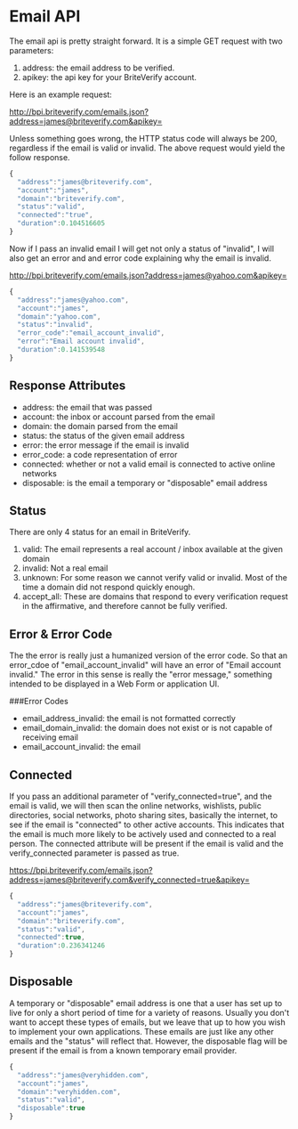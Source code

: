 Email API
=========

The email api is pretty straight forward. It is a simple GET request with two parameters:

1. address: the email address to be verified.
2. apikey: the api key for your BriteVerify account.

Here is an example request:

http://bpi.briteverify.com/emails.json?address=james@briteverify.com&apikey=<your-api-key>

Unless something goes wrong, the HTTP status code will always be 200, regardless if the email is valid or invalid. The above request would yield the follow response.
```JavaScript
{
  "address":"james@briteverify.com",
  "account":"james",
  "domain":"briteverify.com",
  "status":"valid",
  "connected":"true",
  "duration":0.104516605
}
```

Now if I pass an invalid email I will get not only a status of "invalid", I will also get an error and and error code explaining why the email is invalid. 

http://bpi.briteverify.com/emails.json?address=james@yahoo.com&apikey=<your-api-key>

```Javascript
{
  "address":"james@yahoo.com",
  "account":"james",
  "domain":"yahoo.com",
  "status":"invalid",
  "error_code":"email_account_invalid",
  "error":"Email account invalid",
  "duration":0.141539548
}
```

Response Attributes
-------------------

* address: the email that was passed
* account: the inbox or account parsed from the email
* domain: the domain parsed from the email
* status: the status of the given email address
* error: the error message if the email is invalid
* error_code: a code representation of error
* connected: whether or not a valid email is connected to active online networks
* disposable: is the email a temporary or "disposable" email address

Status
-----

There are only 4 status for an email in BriteVerify.

1. valid: The email represents a real account / inbox available at the given domain
2. invalid: Not a real email 
3. unknown: For some reason we cannot verify valid or invalid. Most of the time a domain did not respond quickly enough.
4. accept_all: These are domains that respond to every verification request in the affirmative, and therefore cannot be fully verified.

Error & Error Code
------------------

The the error is really just a humanized version of the error code. So that an error_cdoe of "email_account_invalid" will have an error of "Email account invalid." The error in this sense is really the "error message," something intended to be displayed in a Web Form or application UI.

###Error Codes

* email_address_invalid: the email is not formatted correctly
* email_domain_invalid: the domain does not exist or is not capable of receiving email
* email_account_invalid: the email 

Connected
---------

If you pass an additional parameter of "verify_connected=true", and the email is valid, we will then scan the online networks, wishlists, public directories, social networks, photo sharing sites, basically the internet, to see if the email is "connected" to other active accounts. This indicates that the email is much more likely to be actively used and connected to a real person. The connected attribute will be present if the email is valid and the verify_connected parameter is passed as true. 

https://bpi.briteverify.com/emails.json?address=james@briteverify.com&verify_connected=true&apikey=<your-api-key>

```JavaScript
{
  "address":"james@briteverify.com",
  "account":"james",
  "domain":"briteverify.com",
  "status":"valid",
  "connected":true,
  "duration":0.236341246
}
```

Disposable
----------

A temporary or "disposable" email address is one that a user has set up to live for only a short period of time for a variety of reasons. Usually you don't want to accept these types of emails, but we leave that up to how you wish to implement your own applications. These emails are just like any other emails and the "status" will reflect that. However, the disposable flag will be present if the email is from a known temporary email provider.

```JavaScript
{
  "address":"james@veryhidden.com",
  "account":"james",
  "domain":"veryhidden.com",
  "status":"valid",
  "disposable":true
}
```


